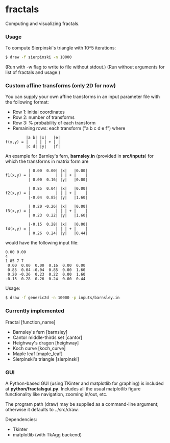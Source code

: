 fractals
========

Computing and visualizing fractals.

### Usage ###
To compute Sierpinski's triangle with 10^5 iterations:

```bash
$ draw -f sierpinski -n 10000
```
(Run with -w flag to write to file without stdout.)
(Run without arguments for list of fractals and usage.)

### Custom affine transforms (only 2D for now) ###
You can supply your own affine transforms in an input parameter file with the following format:
* Row 1: initial coordinates
* Row 2: number of transforms
* Row 3: % probability of each transform
* Remaining rows: each transform ("a b c d e f") where
```
         |a b| |x|   |e|
f(x,y) = |   | | | + | | 
         |c d| |y|   |f|
```

An example for Barnley's fern, __barnsley.in__ (provided in __src/inputs__) for which the transforms in matrix form are
```
          | 0.00  0.00| |x|   |0.00|
f1(x,y) = |           | | | + |    | 
          | 0.00  0.16| |y|   |0.00|

          | 0.85  0.04| |x|   |0.00|
f2(x,y) = |           | | | + |    | 
          |-0.04  0.85| |y|   |1.60|

          | 0.20 -0.26| |x|   |0.00|
f3(x,y) = |           | | | + |    | 
          | 0.23  0.22| |y|   |1.60|

          |-0.15  0.28| |x|   |0.00|
f4(x,y) = |           | | | + |    | 
          | 0.26  0.24| |y|   |0.44|
```
would have the following input file:
```
0.00 0.00
4
1 85 7 7
 0.00  0.00  0.00  0.16  0.00  0.00
 0.85  0.04 -0.04  0.85  0.00  1.60
 0.20 -0.26  0.23  0.22  0.00  1.60
-0.15  0.28  0.26  0.24  0.00  0.44
```
Usage:
```bash
$ draw -f generic2d -n 10000 -p inputs/barnsley.in
```

### Currently implemented ###
Fractal [function_name]
* Barnsley's fern [barnsley]
* Cantor middle-thirds set [cantor]
* Heighway's dragon [heighway]
* Koch curve [koch_curve]
* Maple leaf [maple_leaf]
* Sierpinski's triangle [sierpinski]

### GUI ###
A Python-based GUI (using TKinter and matplotlib for graphing) is included at __python/fractalsgui.py__. Includes all the usual matplotlib figure functionality like navigation, zooming in/out, etc.

The program path (draw) may be supplied as a command-line argument; otherwise it defaults to ../src/draw.

Dependencies:
* Tkinter
* matplotlib (with TkAgg backend)
